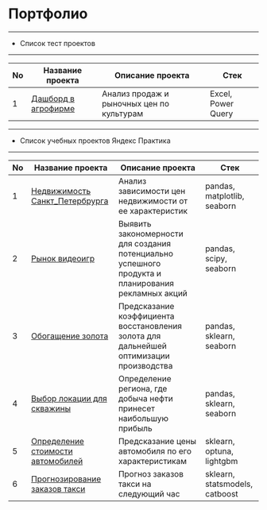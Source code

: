 # Портфолио
___

- Список тест проектов

___

|No|Название проекта|Описание проекта|Стек|
| - | - | - | - |
| 1 |[Дашборд в агрофирме](./agro_dashboard)|Анализ продаж и рыночных цен по культурам|Excel, Power Query|

___

- Список учебных проектов Яндекс Практика

___

|No|Название проекта|Описание проекта|Стек|
| - | - | - | - |
| 1 |[Недвижимость Санкт_Петербрурга](./spb_real_estate)|Анализ зависимости цен недвижимости от ее характеристик|pandas, matplotlib, seaborn|
| 2 |[Рынок видеоигр](./videogames_market)|Выявить закономерности для создания потенциально успешного продукта и планирования рекламных акций|pandas, scipy, seaborn|
| 3 |[Обогащение золота](./gold_recovery)|Предсказание коэффициента восстановления золота для дальнейшей оптимизации производства|pandas, sklearn, seaborn|
| 4 |[Выбор локации для скважины](./drill_location_research)|Определение региона, где добыча нефти принесет наибольшую прибыль|pandas, sklearn, seaborn|
| 5 |[Определение стоимости автомобилей](./cars_price_predict)|Предсказание цены автомобиля по его характеристикам|sklearn, optuna, lightgbm|
| 6 |[Прогнозирование заказов такси](./taxi_wait_time)|Прогноз заказов такси на следующий час|sklearn, statsmodels, catboost|
